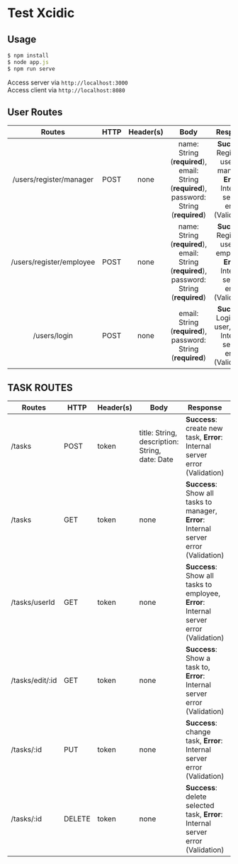 # Test Xcidic
## Usage
```javascript
$ npm install
$ node app.js
$ npm run serve
```
Access server via `http://localhost:3000`<br>
Access client via `http://localhost:8080`

##  User Routes
| Routes | HTTP | Header(s) | Body | Response | Description |
| :--: | :--: | :--: | :--: | :--: | :--: |
| /users/register/manager | POST | none | name: String (**required**), email: String (**required**),  password: String (**required**) | **Success**: Register a user for manager, **Error**: Internal server error (Validation) | Register a user for manager |
| /users/register/employee | POST | none | name: String (**required**), email: String (**required**),  password: String (**required**) | **Success**: Register a user for employee, **Error**: Internal server error (Validation) | Register a user for employee |
| /users/login | POST | none | email: String (**required**), password: String (**required**) |**Success**: Login as a user, **Error**: Internal server error (Validation) | Login as a user |

## TASK ROUTES
| Routes | HTTP | Header(s) | Body | Response | Description |
| -- | -- | -- | -- | -- | -- |
| /tasks | POST | token | title: String, description: String, date: Date | **Success**: create new task, **Error**: Internal server error (Validation) | create new task |
| /tasks | GET | token | none | **Success**: Show all tasks to manager, **Error**: Internal server error (Validation) |Show all tasks to user manager |
| /tasks/userId | GET | token | none | **Success**: Show all tasks to employee, **Error**: Internal server error (Validation) |Show all tasks to user employee |
| /tasks/edit/:id | GET | token | none | **Success**: Show a task to, **Error**: Internal server error (Validation) |Show a task to user |
| /tasks/:id | PUT | token | none | **Success**: change task, **Error**: Internal server error (Validation) |change task|
| /tasks/:id | DELETE | token | none | **Success**: delete selected task, **Error**: Internal server error (Validation) | delete task |

